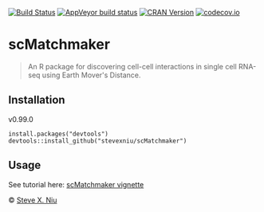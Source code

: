 [![Build Status](https://travis-ci.com/stevexniu/scMatchmaker.svg?token=iHVpVeRXbeQojczYszVy&branch=master)](https://travis-ci.com/github/stevexniu/scMatchmaker)
[![AppVeyor build status](https://ci.appveyor.com/api/projects/status/github/stevexniu/scMatchmaker?branch=master&svg=true)](https://ci.appveyor.com/project/stevexniu/scMatchmaker)
[![CRAN Version](https://www.r-pkg.org/badges/version/scMatchmaker)](https://cran.r-project.org/package=scMatchmaker)
[![codecov.io](https://img.shields.io/codecov/c/github/stevexniu/scMatchmaker.svg)](https://codecov.io/github/stevexniu/scMatchmaker?branch=master)

scMatchmaker
=======

> An R package for discovering cell-cell interactions in single cell RNA-seq using Earth Mover's Distance.

Installation
------------
v0.99.0

	install.packages("devtools")
	devtools::install_github("stevexniu/scMatchmaker")

Usage
-----
See tutorial here:
[scMatchmaker vignette](https://github.com/stevexniu/scMatchmaker/blob/master/vignettes/vignette.Rmd)


© [Steve X. Niu](https://github.com/stevexniu)